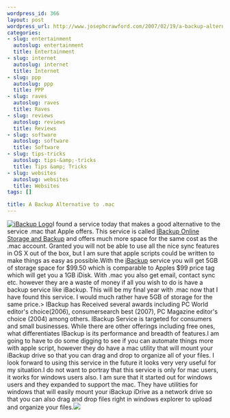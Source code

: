 ```yaml
--- 
wordpress_id: 366
layout: post
wordpress_url: http://www.josephcrawford.com/2007/02/19/a-backup-alternative-to-mac/
categories: 
- slug: entertainment
  autoslug: entertainment
  title: Entertainment
- slug: internet
  autoslug: internet
  title: Internet
- slug: ppp
  autoslug: ppp
  title: PPP
- slug: raves
  autoslug: raves
  title: Raves
- slug: reviews
  autoslug: reviews
  title: Reviews
- slug: software
  autoslug: software
  title: Software
- slug: tips-tricks
  autoslug: tips-&amp;-tricks
  title: Tips &amp; Tricks
- slug: websites
  autoslug: websites
  title: Websites
tags: []

title: A Backup Alternative to .mac
---
```

[![iBackup Logo](http://www.josephcrawford.com/wp-content/uploads/2007/02/ib_lg_06.gif)](http://www.ibackup.com)I found a service today that makes a good alternative to the service .mac that Apple offers.  This service is called [IBackup Online Storage and Backup](http://www.ibackup.com) and offers much more space for the same cost as the .mac account.  Granted you will not be able to use all the nice sync features in OS X out of the box, but I am sure that apple scripts could be written to make things as easy as possible.With the [iBackup](http://www.ibackup.com/) service you will get 5GB of storage space for $99.50 which is comparable to Apples $99 price tag which will get you a 1GB iDisk.  With .mac you also get email, contact sync etc. however they are a waste of money if all you wish to do is have a backup service like iBackup.  This will be my final year with .mac now that I have found this service.  I would much rather have 5GB of storage for the same price.> IBackup has Received several awards including PC World editor's choice(2006), consumersearch best (2007), PC Magazine editor's choice (2004) among others. IBackup Service is targeted for consumers and small businesses. While there are other offerings including free ones, what differentiates IBackup is its performance and breadth of features.I am going to have to do some digging to see if you can automate things more with apple script, however they do have a mac utility that will mount your iBackup drive so that you can drag and drop to organize all of your files.  I look forward to using this service in the future it looks very very useful for my situation.I do not want to portray that this service is only for mac users, it works for windows users also.  I am sure that it started out for windows users and they expanded to support the mac.  They have utilities for windows that will easily mount your iBackup iDrive as a network drive so that you can also drag and drop files right in windows explorer to upload and organize your files.![](http://www.counttrackula.com/tracker/images/3994/3108.gif)
